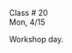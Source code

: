 
<div class="lecture2">
<div class="column_date">

Class # 20 <br>
Mon, 4/15

</div>

<div class="column_materials">
<p markdown="block">

Workshop day.


</p>
</div>

<div class="column_assign">
<p markdown="block">
<!--
Blog posts for this week:

- report on the rescheduled open data week events, if you attended any

- a reflection on the invited talk: what do you think about the Google's approach to open source

- report on team project progress - concentrating on your own contributions to the team

- Visit the [code of conduct document](https://golang.org/conduct) for the Go project. Read the document
and explain the benefits of having such a document for a project. Do you think other projects would benefit from
having such document? Does the project that your team is working on have a code of conduct document. If so,
post the link to it.

- You should also update your "contributions" table with any new contributions
(do not include the team work in there).
-->
</p>
</div>

</div>
